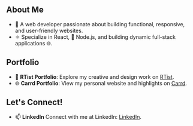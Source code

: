 ## About Me
- 👀 A web developer passionate about building functional, responsive, and user-friendly websites.
- ⚛️ Specialize in React, 🔧 Node.js, and building dynamic full-stack applications 🌐.


## Portfolio
- 🎨 **RTist Portfolio**: Explore my creative and design work on [RTist](https://www.rtist.co/nurzarinaos).  
- 🌐 **Carrd Portfolio**: View my personal website and highlights on [Carrd](https://nurzarinaos.carrd.co/).

## Let's Connect!
- 📫 **LinkedIn** Connect with me at LinkedIn: [LinkedIn](https://www.linkedin.com/in/nurzarina-os/).

<!---
Nurzarina/Nurzarina is a ✨ special ✨ repository because its `README.md` (this file) appears on your GitHub profile.
You can click the Preview link to take a look at your changes.
--->
